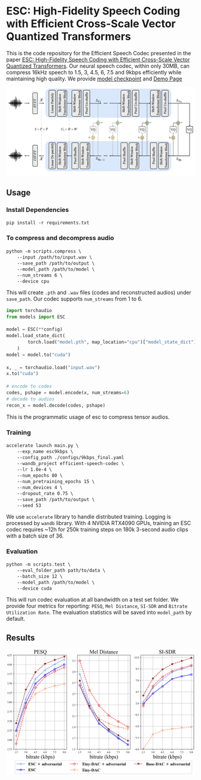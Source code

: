 # ESC: High-Fidelity Speech Coding with Efficient Cross-Scale Vector Quantized Transformers

This is the code repository for the Efficient Speech Codec presented in the paper [ESC: High-Fidelity Speech Coding with Efficient Cross-Scale Vector Quantized Transformers](https://drive.google.com/file/d/1QqqgoAb5qB8GJcD_IWiUepMsfkoLEdYS/view?usp=sharing). Our neural speech codec, within only 30MB, can compress 16kHz speech to 1.5, 3, 4.5, 6, 7.5 and 9kbps efficiently while maintaining high quality. We provide [model checkpoint](https://drive.google.com/file/d/157L22yu-bt_ARrsXYYGnEd6w-8saeUdV/view?usp=sharing) and [Demo Page]()

![An illustration of ESC Architecture](assets/architecture.png)

## Usage

### Install Dependencies
```{python}
pip install -r requirements.txt
```

### To compress and decompress audio
```{python}
python -m scripts.compress \
    --input /path/to/input.wav \
    --save_path /path/to/output \
    --model_path /path/to/model \
    --num_streams 6 \
    --device cpu 
```
This will create `.pth` and `.wav` files (codes and reconstructed audios) under `save_path`. Our codec supports `num_streams` from 1 to 6. 

```python
import torchaudio
from models import ESC

model = ESC(**config)
model.load_state_dict(
        torch.load("model.pth", map_location="cpu")["model_state_dict"],
    )
model = model.to("cuda")

x, _ = torchaudio.load("input.wav")
x.to("cuda")

# encode to codes
codes, pshape = model.encode(x, num_streams=6)
# decode to audios
recon_x = model.decode(codes, pshape)
```
This is the programmatic usage of esc to compress tensor audios. 

### Training

```{python}
accelerate launch main.py \
    --exp_name esc9kbps \
    --config_path ./configs/9kbps_final.yaml
    --wandb_project efficient-speech-codec \
    --lr 1.0e-4 \
    --num_epochs 80 \
    --num_pretraining_epochs 15 \
    --num_devices 4 \
    --dropout_rate 0.75 \
    --save_path /path/to/output \
    --seed 53
```
We use `accelerate` library to handle distributed training. Logging is processed by `wandb` library. With 4 NVIDIA RTX4090 GPUs, training an ESC codec requires ~12h for 250k training steps on 180k 3-second audio clips with a batch size of 36.

### Evaluation

```{python}
python -m scripts.test \
    --eval_folder_path path/to/data \
    --batch_size 12 \
    --model_path /path/to/model \
    --device cuda
```
This will run codec evaluation at all bandwidth on a test set folder. We provide four metrics for reporting: `PESQ`, `Mel Distance`, `SI-SDR` and `Bitrate Utilization Rate`. The evaluation statistics will be saved into `model_path` by default.  


## Results

![Performance Evaluation](assets/results.png)
